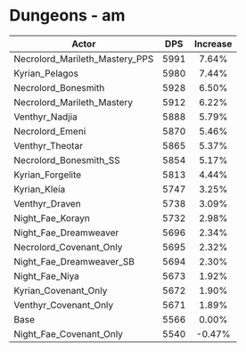 # Dungeons - am
| Actor | DPS | Increase |
|---|:---:|:---:|
|Necrolord_Marileth_Mastery_PPS|5991|7.64%|
|Kyrian_Pelagos|5980|7.44%|
|Necrolord_Bonesmith|5928|6.50%|
|Necrolord_Marileth_Mastery|5912|6.22%|
|Venthyr_Nadjia|5888|5.79%|
|Necrolord_Emeni|5870|5.46%|
|Venthyr_Theotar|5865|5.37%|
|Necrolord_Bonesmith_SS|5854|5.17%|
|Kyrian_Forgelite|5813|4.44%|
|Kyrian_Kleia|5747|3.25%|
|Venthyr_Draven|5738|3.09%|
|Night_Fae_Korayn|5732|2.98%|
|Night_Fae_Dreamweaver|5696|2.34%|
|Necrolord_Covenant_Only|5695|2.32%|
|Night_Fae_Dreamweaver_SB|5694|2.30%|
|Night_Fae_Niya|5673|1.92%|
|Kyrian_Covenant_Only|5672|1.90%|
|Venthyr_Covenant_Only|5671|1.89%|
|Base|5566|0.00%|
|Night_Fae_Covenant_Only|5540|-0.47%|
